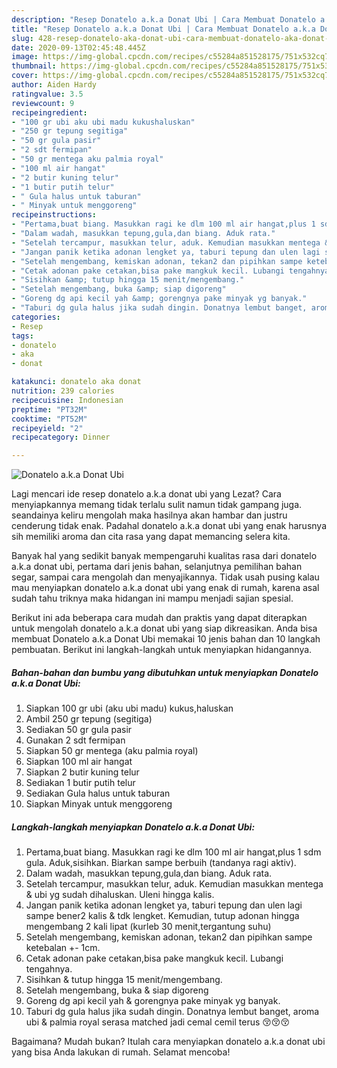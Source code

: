 ```yaml
---
description: "Resep Donatelo a.k.a Donat Ubi | Cara Membuat Donatelo a.k.a Donat Ubi Yang Lezat Sekali"
title: "Resep Donatelo a.k.a Donat Ubi | Cara Membuat Donatelo a.k.a Donat Ubi Yang Lezat Sekali"
slug: 428-resep-donatelo-aka-donat-ubi-cara-membuat-donatelo-aka-donat-ubi-yang-lezat-sekali
date: 2020-09-13T02:45:48.445Z
image: https://img-global.cpcdn.com/recipes/c55284a851528175/751x532cq70/donatelo-aka-donat-ubi-foto-resep-utama.jpg
thumbnail: https://img-global.cpcdn.com/recipes/c55284a851528175/751x532cq70/donatelo-aka-donat-ubi-foto-resep-utama.jpg
cover: https://img-global.cpcdn.com/recipes/c55284a851528175/751x532cq70/donatelo-aka-donat-ubi-foto-resep-utama.jpg
author: Aiden Hardy
ratingvalue: 3.5
reviewcount: 9
recipeingredient:
- "100 gr ubi aku ubi madu kukushaluskan"
- "250 gr tepung segitiga"
- "50 gr gula pasir"
- "2 sdt fermipan"
- "50 gr mentega aku palmia royal"
- "100 ml air hangat"
- "2 butir kuning telur"
- "1 butir putih telur"
- " Gula halus untuk taburan"
- " Minyak untuk menggoreng"
recipeinstructions:
- "Pertama,buat biang. Masukkan ragi ke dlm 100 ml air hangat,plus 1 sdm gula. Aduk,sisihkan. Biarkan sampe berbuih (tandanya ragi aktiv)."
- "Dalam wadah, masukkan tepung,gula,dan biang. Aduk rata."
- "Setelah tercampur, masukkan telur, aduk. Kemudian masukkan mentega &amp; ubi yg sudah dihaluskan. Uleni hingga kalis."
- "Jangan panik ketika adonan lengket ya, taburi tepung dan ulen lagi sampe bener2 kalis &amp; tdk lengket. Kemudian, tutup adonan hingga mengembang 2 kali lipat (kurleb 30 menit,tergantung suhu)"
- "Setelah mengembang, kemiskan adonan, tekan2 dan pipihkan sampe ketebalan +- 1cm."
- "Cetak adonan pake cetakan,bisa pake mangkuk kecil. Lubangi tengahnya."
- "Sisihkan &amp; tutup hingga 15 menit/mengembang."
- "Setelah mengembang, buka &amp; siap digoreng"
- "Goreng dg api kecil yah &amp; gorengnya pake minyak yg banyak."
- "Taburi dg gula halus jika sudah dingin. Donatnya lembut banget, aroma ubi &amp; palmia royal serasa matched jadi cemal cemil terus 😚😚😚"
categories:
- Resep
tags:
- donatelo
- aka
- donat

katakunci: donatelo aka donat 
nutrition: 239 calories
recipecuisine: Indonesian
preptime: "PT32M"
cooktime: "PT52M"
recipeyield: "2"
recipecategory: Dinner

---
```



![Donatelo a.k.a Donat Ubi](https://img-global.cpcdn.com/recipes/c55284a851528175/751x532cq70/donatelo-aka-donat-ubi-foto-resep-utama.jpg)

Lagi mencari ide resep donatelo a.k.a donat ubi yang Lezat? Cara menyiapkannya memang tidak terlalu sulit namun tidak gampang juga. seandainya keliru mengolah maka hasilnya akan hambar dan justru cenderung tidak enak. Padahal donatelo a.k.a donat ubi yang enak harusnya sih memiliki aroma dan cita rasa yang dapat memancing selera kita.

Banyak hal yang sedikit banyak mempengaruhi kualitas rasa dari donatelo a.k.a donat ubi, pertama dari jenis bahan, selanjutnya pemilihan bahan segar, sampai cara mengolah dan menyajikannya. Tidak usah pusing kalau mau menyiapkan donatelo a.k.a donat ubi yang enak di rumah, karena asal sudah tahu triknya maka hidangan ini mampu menjadi sajian spesial.




Berikut ini ada beberapa cara mudah dan praktis yang dapat diterapkan untuk mengolah donatelo a.k.a donat ubi yang siap dikreasikan. Anda bisa membuat Donatelo a.k.a Donat Ubi memakai 10 jenis bahan dan 10 langkah pembuatan. Berikut ini langkah-langkah untuk menyiapkan hidangannya.

<!--inarticleads1-->

##### Bahan-bahan dan bumbu yang dibutuhkan untuk menyiapkan Donatelo a.k.a Donat Ubi:

1. Siapkan 100 gr ubi (aku ubi madu) kukus,haluskan
1. Ambil 250 gr tepung (segitiga)
1. Sediakan 50 gr gula pasir
1. Gunakan 2 sdt fermipan
1. Siapkan 50 gr mentega (aku palmia royal)
1. Siapkan 100 ml air hangat
1. Siapkan 2 butir kuning telur
1. Sediakan 1 butir putih telur
1. Sediakan  Gula halus untuk taburan
1. Siapkan  Minyak untuk menggoreng




<!--inarticleads2-->

##### Langkah-langkah menyiapkan Donatelo a.k.a Donat Ubi:

1. Pertama,buat biang. Masukkan ragi ke dlm 100 ml air hangat,plus 1 sdm gula. Aduk,sisihkan. Biarkan sampe berbuih (tandanya ragi aktiv).
1. Dalam wadah, masukkan tepung,gula,dan biang. Aduk rata.
1. Setelah tercampur, masukkan telur, aduk. Kemudian masukkan mentega &amp; ubi yg sudah dihaluskan. Uleni hingga kalis.
1. Jangan panik ketika adonan lengket ya, taburi tepung dan ulen lagi sampe bener2 kalis &amp; tdk lengket. Kemudian, tutup adonan hingga mengembang 2 kali lipat (kurleb 30 menit,tergantung suhu)
1. Setelah mengembang, kemiskan adonan, tekan2 dan pipihkan sampe ketebalan +- 1cm.
1. Cetak adonan pake cetakan,bisa pake mangkuk kecil. Lubangi tengahnya.
1. Sisihkan &amp; tutup hingga 15 menit/mengembang.
1. Setelah mengembang, buka &amp; siap digoreng
1. Goreng dg api kecil yah &amp; gorengnya pake minyak yg banyak.
1. Taburi dg gula halus jika sudah dingin. Donatnya lembut banget, aroma ubi &amp; palmia royal serasa matched jadi cemal cemil terus 😚😚😚




Bagaimana? Mudah bukan? Itulah cara menyiapkan donatelo a.k.a donat ubi yang bisa Anda lakukan di rumah. Selamat mencoba!
